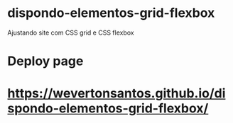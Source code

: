 # dispondo-elementos-grid-flexbox
Ajustando site com CSS grid e CSS flexbox

<h1> Deploy page <h1>

https://wevertonsantos.github.io/dispondo-elementos-grid-flexbox/
